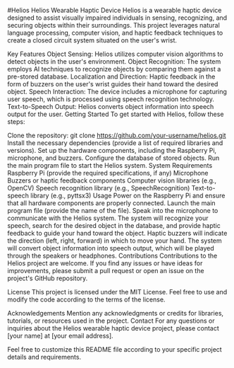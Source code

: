 #Helios
Helios Wearable Haptic Device
Helios is a wearable haptic device designed to assist visually impaired individuals in sensing, recognizing, and securing objects within their surroundings. This project leverages natural language processing, computer vision, and haptic feedback techniques to create a closed circuit system situated on the user's wrist.

Key Features
Object Sensing: Helios utilizes computer vision algorithms to detect objects in the user's environment.
Object Recognition: The system employs AI techniques to recognize objects by comparing them against a pre-stored database.
Localization and Direction: Haptic feedback in the form of buzzers on the user's wrist guides their hand toward the desired object.
Speech Interaction: The device includes a microphone for capturing user speech, which is processed using speech recognition technology.
Text-to-Speech Output: Helios converts object information into speech output for the user.
Getting Started
To get started with Helios, follow these steps:

Clone the repository: git clone https://github.com/your-username/helios.git
Install the necessary dependencies (provide a list of required libraries and versions).
Set up the hardware components, including the Raspberry Pi, microphone, and buzzers.
Configure the database of stored objects.
Run the main program file to start the Helios system.
System Requirements
Raspberry Pi (provide the required specifications, if any)
Microphone
Buzzers or haptic feedback components
Computer vision libraries (e.g., OpenCV)
Speech recognition library (e.g., SpeechRecognition)
Text-to-speech library (e.g., pyttsx3)
Usage
Power on the Raspberry Pi and ensure that all hardware components are properly connected.
Launch the main program file (provide the name of the file).
Speak into the microphone to communicate with the Helios system.
The system will recognize your speech, search for the desired object in the database, and provide haptic feedback to guide your hand toward the object.
Haptic buzzers will indicate the direction (left, right, forward) in which to move your hand.
The system will convert object information into speech output, which will be played through the speakers or headphones.
Contributions
Contributions to the Helios project are welcome. If you find any issues or have ideas for improvements, please submit a pull request or open an issue on the project's GitHub repository.

License
This project is licensed under the MIT License. Feel free to use and modify the code according to the terms of the license.

Acknowledgements
Mention any acknowledgments or credits for libraries, tutorials, or resources used in the project.
Contact
For any questions or inquiries about the Helios wearable haptic device project, please contact [your name] at [your email address].

Feel free to customize this README file according to your specific project details and requirements.
